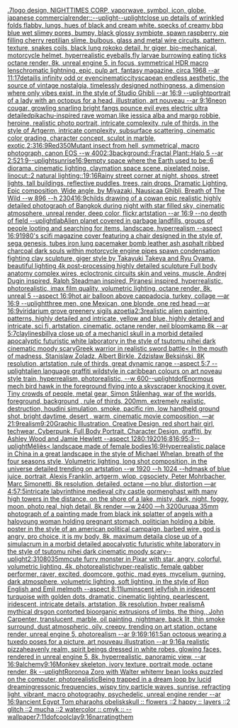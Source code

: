 [.7](https://www.ebank.nz/aiartgenerator?category=.7)[logo design, NIGHTTIMES CORP, vaporwave, symbol, icon, globe, japanese commercial](https://www.ebank.nz/aiartgenerator?category=logo%2520design%2C%2520NIGHTTIMES%2520CORP%2C%2520vaporwave%2C%2520symbol%2C%2520icon%2C%2520globe%2C%2520japanese%2520commercial)[render::](https://www.ebank.nz/aiartgenerator?category=render%3A%3A)[--uplight](https://www.ebank.nz/aiartgenerator?category=--uplight)[--uplight](https://www.ebank.nz/aiartgenerator?category=--uplight)[close up details of wrinkled folds flabby, lungs, hues of black and cream white. specks of creamy bbq blue wet slimey pores, bumpy, black glossy symbiote, spawn raspberry, pie filling cherry reptilian slime, bulbous, glass and metal wire circuits,  pattern, texture, snakes coils, black lung rokoko detail, hr giger, bio-mechanical, motorcycle helmet, hyperrealistic eyeballs,fly larvae burrowing eating ticks octane render, 8k, unreal engine 5, in focus, symmetrical HDR macro lens](https://www.ebank.nz/aiartgenerator?category=close%2520up%2520details%2520of%2520wrinkled%2520folds%2520flabby%2C%2520lungs%2C%2520hues%2520of%2520black%2520and%2520cream%2520white.%2520specks%2520of%2520creamy%2520bbq%2520blue%2520wet%2520slimey%2520pores%2C%2520bumpy%2C%2520black%2520glossy%2520symbiote%2C%2520spawn%2520raspberry%2C%2520pie%2520filling%2520cherry%2520reptilian%2520slime%2C%2520bulbous%2C%2520glass%2520and%2520metal%2520wire%2520circuits%2C%2520%2520pattern%2C%2520texture%2C%2520snakes%2520coils%2C%2520black%2520lung%2520rokoko%2520detail%2C%2520hr%2520giger%2C%2520bio-mechanical%2C%2520motorcycle%2520helmet%2C%2520hyperrealistic%2520eyeballs%2Cfly%2520larvae%2520burrowing%2520eating%2520ticks%2520octane%2520render%2C%25208k%2C%2520unreal%2520engine%25205%2C%2520in%2520focus%2C%2520symmetrical%2520HDR%2520macro%2520lens)[chromatic lightning, epic, pulp art, fantasy magazine, circa 1968 --ar 11:17](https://www.ebank.nz/aiartgenerator?category=chromatic%2520lightning%2C%2520epic%2C%2520pulp%2520art%2C%2520fantasy%2520magazine%2C%2520circa%25201968%2520--ar%252011%3A17)[detail](https://www.ebank.nz/aiartgenerator?category=detail)[is infinity odd or even](https://www.ebank.nz/aiartgenerator?category=is%2520infinity%2520odd%2520or%2520even)[cinematic](https://www.ebank.nz/aiartgenerator?category=cinematic)[cityscape](https://www.ebank.nz/aiartgenerator?category=cityscape)[an endless aesthetic, the source of vintage nostalgia, timelessly designed nothingness, a dimension where only vibes exist, in the style of Studio Ghibli --ar 16:9 --uplight](https://www.ebank.nz/aiartgenerator?category=an%2520endless%2520aesthetic%2C%2520the%2520source%2520of%2520vintage%2520nostalgia%2C%2520timelessly%2520designed%2520nothingness%2C%2520a%2520dimension%2520where%2520only%2520vibes%2520exist%2C%2520in%2520the%2520style%2520of%2520Studio%2520Ghibli%2520--ar%252016%3A9%2520--uplight)[portrait of a lady with an octopus for a head, illustration, art nouveau --ar 9:16](https://www.ebank.nz/aiartgenerator?category=portrait%2520of%2520a%2520lady%2520with%2520an%2520octopus%2520for%2520a%2520head%2C%2520illustration%2C%2520art%2520nouveau%2520--ar%25209%3A16)[neon cougar, growling snarling bright fangs pounce evil eyes electric ultra detailed](https://www.ebank.nz/aiartgenerator?category=neon%2520cougar%2C%2520growling%2520snarling%2520bright%2520fangs%2520pounce%2520evil%2520eyes%2520electric%2520ultra%2520detailed)[pikachu-inspired rave woman,like jessica alba and margo robbie, heroine, realistic photo portrait, intricate complexity, rule of thirds, in the style of Artgerm, intricate complexity, subsurface scattering, cinematic color grading, character concept, sculpt in marble, exotic,](https://www.ebank.nz/aiartgenerator?category=pikachu-inspired%2520rave%2520woman%2Clike%2520jessica%2520alba%2520and%2520margo%2520robbie%2C%2520heroine%2C%2520realistic%2520photo%2520portrait%2C%2520intricate%2520complexity%2C%2520rule%2520of%2520thirds%2C%2520in%2520the%2520style%2520of%2520Artgerm%2C%2520intricate%2520complexity%2C%2520subsurface%2520scattering%2C%2520cinematic%2520color%2520grading%2C%2520character%2520concept%2C%2520sculpt%2520in%2520marble%2C%2520exotic%2C)[2:3](https://www.ebank.nz/aiartgenerator?category=2%3A3)[16:9](https://www.ebank.nz/aiartgenerator?category=16%3A9)[Red](https://www.ebank.nz/aiartgenerator?category=Red)[350](https://www.ebank.nz/aiartgenerator?category=350)[Mutant insect from hell, symmetrical, macro photograph, canon EOS --w 400](https://www.ebank.nz/aiartgenerator?category=Mutant%2520insect%2520from%2520hell%2C%2520symmetrical%2C%2520macro%2520photograph%2C%2520canon%2520EOS%2520--w%2520400)[2:3](https://www.ebank.nz/aiartgenerator?category=2%3A3)[background::](https://www.ebank.nz/aiartgenerator?category=background%3A%3A)[Fractal Plant::Halo 5 --ar 2:5](https://www.ebank.nz/aiartgenerator?category=Fractal%2520Plant%3A%3AHalo%25205%2520--ar%25202%3A5)[21:9](https://www.ebank.nz/aiartgenerator?category=21%3A9)[--uplight](https://www.ebank.nz/aiartgenerator?category=--uplight)[sunrise](https://www.ebank.nz/aiartgenerator?category=sunrise)[16:9](https://www.ebank.nz/aiartgenerator?category=16%3A9)[empty space where the Earth used to be::6 diorama, cinematic lighting, claymation space scene, pixelated noise, linocut::2 natural lighting::1](https://www.ebank.nz/aiartgenerator?category=empty%2520space%2520where%2520the%2520Earth%2520used%2520to%2520be%3A%3A6%2520diorama%2C%2520cinematic%2520lighting%2C%2520claymation%2520space%2520scene%2C%2520pixelated%2520noise%2C%2520linocut%3A%3A2%2520natural%2520lighting%3A%3A1)[9:16](https://www.ebank.nz/aiartgenerator?category=9%3A16)[Rainy street corner at night, shops, street lights, tall buildings, reflective puddles, trees, rain drops, Dramatic Lighting, Epic composition, Wide angle, by Miyazaki, Nausicaa Ghibli, Breath of The Wild --w 896 --h 2304](https://www.ebank.nz/aiartgenerator?category=Rainy%2520street%2520corner%2520at%2520night%2C%2520shops%2C%2520street%2520lights%2C%2520tall%2520buildings%2C%2520reflective%2520puddles%2C%2520trees%2C%2520rain%2520drops%2C%2520Dramatic%2520Lighting%2C%2520Epic%2520composition%2C%2520Wide%2520angle%2C%2520by%2520Miyazaki%2C%2520Nausicaa%2520Ghibli%2C%2520Breath%2520of%2520The%2520Wild%2520--w%2520896%2520--h%25202304)[16:9](https://www.ebank.nz/aiartgenerator?category=16%3A9)[childs drawing of a cow](https://www.ebank.nz/aiartgenerator?category=childs%2520drawing%2520of%2520a%2520cow)[an epic realistic highly detailed photograph of Bangkok during night with star filled sky, cinematic atmosphere, unreal render, deep color, flickr,artstation --ar 16:9 --no depth of field --uplight](https://www.ebank.nz/aiartgenerator?category=an%2520epic%2520realistic%2520highly%2520detailed%2520photograph%2520of%2520Bangkok%2520during%2520night%2520with%2520star%2520filled%2520sky%2C%2520cinematic%2520atmosphere%2C%2520unreal%2520render%2C%2520deep%2520color%2C%2520flickr%2Cartstation%2520--ar%252016%3A9%2520--no%2520depth%2520of%2520field%2520--uplight)[lab](https://www.ebank.nz/aiartgenerator?category=lab)[Alien planet covered in garbage landfills, groups of people looting and searching for items, landscape, hyperrealism --aspect 16:9](https://www.ebank.nz/aiartgenerator?category=Alien%2520planet%2520covered%2520in%2520garbage%2520landfills%2C%2520groups%2520of%2520people%2520looting%2520and%2520searching%2520for%2520items%2C%2520landscape%2C%2520hyperrealism%2520--aspect%252016%3A9)[](https://www.ebank.nz/aiartgenerator?category=)[1980's scifi magazine cover featuring a chair designed in the style of, sega genesis, tubes iron lung pacemaker bomb leather ash asphalt ribbed charcoal dark souls within motorcycle engine pipes spawn condensation fighting clay sculpture, giger style by Takayuki Takeya and Ryu Oyama, beautiful lighting 4k post-processing highly detailed sculpture Full body anatomy complex,wires, ecloctronic circuits skin and veins, muscle, Andrej Dugin inspired, Ralph Steadman inspired, Piranesi inspired, hyperrealistic, photorealistic, imax film quality, volumetric lighting, octane render, 8k, unreal 5 --aspect 16:9](https://www.ebank.nz/aiartgenerator?category=1980%27s%2520scifi%2520magazine%2520cover%2520featuring%2520a%2520chair%2520designed%2520in%2520the%2520style%2520of%2C%2520sega%2520genesis%2C%2520tubes%2520iron%2520lung%2520pacemaker%2520bomb%2520leather%2520ash%2520asphalt%2520ribbed%2520charcoal%2520dark%2520souls%2520within%2520motorcycle%2520engine%2520pipes%2520spawn%2520condensation%2520fighting%2520clay%2520sculpture%2C%2520giger%2520style%2520by%2520Takayuki%2520Takeya%2520and%2520Ryu%2520Oyama%2C%2520beautiful%2520lighting%25204k%2520post-processing%2520highly%2520detailed%2520sculpture%2520Full%2520body%2520anatomy%2520complex%2Cwires%2C%2520ecloctronic%2520circuits%2520skin%2520and%2520veins%2C%2520muscle%2C%2520Andrej%2520Dugin%2520inspired%2C%2520Ralph%2520Steadman%2520inspired%2C%2520Piranesi%2520inspired%2C%2520hyperrealistic%2C%2520photorealistic%2C%2520imax%2520film%2520quality%2C%2520volumetric%2520lighting%2C%2520octane%2520render%2C%25208k%2C%2520unreal%25205%2520--aspect%252016%3A9)[hot air balloon above cappadocia, turkey, collage —ar 16:9 --uplight](https://www.ebank.nz/aiartgenerator?category=hot%2520air%2520balloon%2520above%2520cappadocia%2C%2520turkey%2C%2520collage%2520%E2%80%94ar%252016%3A9%2520--uplight)[three men, one Mexican, one blonde, one red head —ar 16:9](https://www.ebank.nz/aiartgenerator?category=three%2520men%2C%2520one%2520Mexican%2C%2520one%2520blonde%2C%2520one%2520red%2520head%2520%E2%80%94ar%252016%3A9)[viridarium grove greenery sigils azoetia](https://www.ebank.nz/aiartgenerator?category=viridarium%2520grove%2520greenery%2520sigils%2520azoetia)[2:3](https://www.ebank.nz/aiartgenerator?category=2%3A3)[realistic alien painting, patterns, highly detailed and intricate, yellow and blue, highly detailed and intricate, sci fi, artstation, cinematic, octane render, neil bloomkamp 8k --ar 5:7](https://www.ebank.nz/aiartgenerator?category=realistic%2520alien%2520painting%2C%2520patterns%2C%2520highly%2520detailed%2520and%2520intricate%2C%2520yellow%2520and%2520blue%2C%2520highly%2520detailed%2520and%2520intricate%2C%2520sci%2520fi%2C%2520artstation%2C%2520cinematic%2C%2520octane%2520render%2C%2520neil%2520bloomkamp%25208k%2520--ar%25205%3A7)[clay](https://www.ebank.nz/aiartgenerator?category=clay)[lines](https://www.ebank.nz/aiartgenerator?category=lines)[billy](https://www.ebank.nz/aiartgenerator?category=billy)[a close up of a mechanicl skull in a morbid detailed apocalyptic futuristic white laboratory in the style of tsutomu nihei dark cinematic moody scary](https://www.ebank.nz/aiartgenerator?category=a%2520close%2520up%2520of%2520a%2520mechanicl%2520skull%2520in%2520a%2520morbid%2520detailed%2520apocalyptic%2520futuristic%2520white%2520laboratory%2520in%2520the%2520style%2520of%2520tsutomu%2520nihei%2520dark%2520cinematic%2520moody%2520scary)[Greek warrior in realistic sword battle](https://www.ebank.nz/aiartgenerator?category=Greek%2520warrior%2520in%2520realistic%2520sword%2520battle)[< In the mouth of madness, Stanislaw Zoladz, Albert Birkle, Zdzisław Beksiński, 8K resolution, artstation, rule of thirds, great dynamic range --aspect 5:7 --uplight](https://www.ebank.nz/aiartgenerator?category=%3C%2520In%2520the%2520mouth%2520of%2520madness%2C%2520Stanislaw%2520Zoladz%2C%2520Albert%2520Birkle%2C%2520Zdzis%C5%82aw%2520Beksi%C5%84ski%2C%25208K%2520resolution%2C%2520artstation%2C%2520rule%2520of%2520thirds%2C%2520great%2520dynamic%2520range%2520--aspect%25205%3A7%2520--uplight)[alien language graffiti wildstyle in caribbean colours on art noveau style train, hyperrealism, photorealistic, --w 600](https://www.ebank.nz/aiartgenerator?category=alien%2520language%2520graffiti%2520wildstyle%2520in%2520caribbean%2520colours%2520on%2520art%2520noveau%2520style%2520train%2C%2520hyperrealism%2C%2520photorealistic%2C%2520--w%2520600)[--uplight](https://www.ebank.nz/aiartgenerator?category=--uplight)[dof](https://www.ebank.nz/aiartgenerator?category=dof)[Enormous mech bird hawk in the foreground flying into a skyscraper knocking it over. Tiny crowds of people, metal gear, Simon Stålenhag, war of the worlds, foreground, background , rule of thirds, 200mm, extremely realistic, destruction, houdini simulation, smoke, pacific rim, low handheld ground shot,  bright daytime, desert , warm, cinematic movie composition, —ar 21:9](https://www.ebank.nz/aiartgenerator?category=Enormous%2520mech%2520bird%2520hawk%2520in%2520the%2520foreground%2520flying%2520into%2520a%2520skyscraper%2520knocking%2520it%2520over.%2520Tiny%2520crowds%2520of%2520people%2C%2520metal%2520gear%2C%2520Simon%2520St%C3%A5lenhag%2C%2520war%2520of%2520the%2520worlds%2C%2520foreground%2C%2520background%2520%2C%2520rule%2520of%2520thirds%2C%2520200mm%2C%2520extremely%2520realistic%2C%2520destruction%2C%2520houdini%2520simulation%2C%2520smoke%2C%2520pacific%2520rim%2C%2520low%2520handheld%2520ground%2520shot%2C%2520%2520bright%2520daytime%2C%2520desert%2520%2C%2520warm%2C%2520cinematic%2520movie%2520composition%2C%2520%E2%80%94ar%252021%3A9)[realism](https://www.ebank.nz/aiartgenerator?category=realism)[9:20](https://www.ebank.nz/aiartgenerator?category=9%3A20)[Graphic Illustration, Creative Design, red short hair girl, techwear, Cyberpunk, Full Body Portrait, Character Design, graffiti, by Ashley Wood and Jamie Hewlett --aspect 1280:1920](https://www.ebank.nz/aiartgenerator?category=Graphic%2520Illustration%2C%2520Creative%2520Design%2C%2520red%2520short%2520hair%2520girl%2C%2520techwear%2C%2520Cyberpunk%2C%2520Full%2520Body%2520Portrait%2C%2520Character%2520Design%2C%2520graffiti%2C%2520by%2520Ashley%2520Wood%2520and%2520Jamie%2520Hewlett%2520--aspect%25201280%3A1920)[16:8](https://www.ebank.nz/aiartgenerator?category=16%3A8)[16:9](https://www.ebank.nz/aiartgenerator?category=16%3A9)[5:3](https://www.ebank.nz/aiartgenerator?category=5%3A3)[--uplight](https://www.ebank.nz/aiartgenerator?category=--uplight)[Méliès](https://www.ebank.nz/aiartgenerator?category=M%C3%A9li%C3%A8s)[< landscape made of female bodies](https://www.ebank.nz/aiartgenerator?category=%3C%2520landscape%2520made%2520of%2520female%2520bodies)[16:9](https://www.ebank.nz/aiartgenerator?category=16%3A9)[Hyperrealistic palace in China in a great landscape in the style of Michael Whelan, breath of the four seasons style, Volumetric lighting, long shot composition, in the universe detailed trending on artstation --w 1920 --h 1024 --hd](https://www.ebank.nz/aiartgenerator?category=Hyperrealistic%2520palace%2520in%2520China%2520in%2520a%2520great%2520landscape%2520in%2520the%2520style%2520of%2520Michael%2520Whelan%2C%2520breath%2520of%2520the%2520four%2520seasons%2520style%2C%2520Volumetric%2520lighting%2C%2520long%2520shot%2520composition%2C%2520in%2520the%2520universe%2520detailed%2520trending%2520on%2520artstation%2520--w%25201920%2520--h%25201024%2520--hd)[mask of blue juice, portrait, Alexis Franklin, artgerm, wlop, cgsociety, Peter Mohrbacher, Marc Simonetti, 8k resolution, detailed, octane —no blur, distortion —ar 4:5](https://www.ebank.nz/aiartgenerator?category=mask%2520of%2520blue%2520juice%2C%2520portrait%2C%2520Alexis%2520Franklin%2C%2520artgerm%2C%2520wlop%2C%2520cgsociety%2C%2520Peter%2520Mohrbacher%2C%2520Marc%2520Simonetti%2C%25208k%2520resolution%2C%2520detailed%2C%2520octane%2520%E2%80%94no%2520blur%2C%2520distortion%2520%E2%80%94ar%25204%3A5)[7:5](https://www.ebank.nz/aiartgenerator?category=7%3A5)[intricate labyrinthine medieval city castle gormenghast with many high towers in the distance, on the shore of a lake, misty, dark, night, foggy, moon, photo real, high detail, 8k render —w 2400 —h 3200](https://www.ebank.nz/aiartgenerator?category=intricate%2520labyrinthine%2520medieval%2520city%2520castle%2520gormenghast%2520with%2520many%2520high%2520towers%2520in%2520the%2520distance%2C%2520on%2520the%2520shore%2520of%2520a%2520lake%2C%2520misty%2C%2520dark%2C%2520night%2C%2520foggy%2C%2520moon%2C%2520photo%2520real%2C%2520high%2520detail%2C%25208k%2520render%2520%E2%80%94w%25202400%2520%E2%80%94h%25203200)[urua](https://www.ebank.nz/aiartgenerator?category=urua)[a 35mm photograph of a painting made from black ink splatter of angels with a halo](https://www.ebank.nz/aiartgenerator?category=a%252035mm%2520photograph%2520of%2520a%2520painting%2520made%2520from%2520black%2520ink%2520splatter%2520of%2520angels%2520with%2520a%2520halo)[young woman holding pregnant stomach, politician holding a bible, poster in the style of an american political campaign, barbed wire, god is angry, pro choice, it is my body, 8k, maximum detail](https://www.ebank.nz/aiartgenerator?category=young%2520woman%2520holding%2520pregnant%2520stomach%2C%2520politician%2520holding%2520a%2520bible%2C%2520poster%2520in%2520the%2520style%2520of%2520an%2520american%2520political%2520campaign%2C%2520barbed%2520wire%2C%2520god%2520is%2520angry%2C%2520pro%2520choice%2C%2520it%2520is%2520my%2520body%2C%25208k%2C%2520maximum%2520detail)[a close up of a simulacrum in a morbid detailed apocalyptic futuristic white laboratory in the style of tsutomu nihei dark cinematic moody scary](https://www.ebank.nz/aiartgenerator?category=a%2520close%2520up%2520of%2520a%2520simulacrum%2520in%2520a%2520morbid%2520detailed%2520apocalyptic%2520futuristic%2520white%2520laboratory%2520in%2520the%2520style%2520of%2520tsutomu%2520nihei%2520dark%2520cinematic%2520moody%2520scary)[--uplight](https://www.ebank.nz/aiartgenerator?category=--uplight)[2:3](https://www.ebank.nz/aiartgenerator?category=2%3A3)[1080](https://www.ebank.nz/aiartgenerator?category=1080)[35mm](https://www.ebank.nz/aiartgenerator?category=35mm)[cute furry monster in Pixar with star, angry, colorful, volumetric lighting, 4k, photorealistic](https://www.ebank.nz/aiartgenerator?category=cute%2520furry%2520monster%2520in%2520Pixar%2520with%2520star%2C%2520angry%2C%2520colorful%2C%2520volumetric%2520lighting%2C%25204k%2C%2520photorealistic)[hyper-realistic, female gabber performer, raver, excited, doomcore, gothic, mad eyes, mycelium, gurning, dark atmosphere, volumetric lighting, soft lighting, in the style of Ron English and Emil melmoth --aspect 8:11](https://www.ebank.nz/aiartgenerator?category=hyper-realistic%2C%2520female%2520gabber%2520performer%2C%2520raver%2C%2520excited%2C%2520doomcore%2C%2520gothic%2C%2520mad%2520eyes%2C%2520mycelium%2C%2520gurning%2C%2520dark%2520atmosphere%2C%2520volumetric%2520lighting%2C%2520soft%2520lighting%2C%2520in%2520the%2520style%2520of%2520Ron%2520English%2520and%2520Emil%2520melmoth%2520--aspect%25208%3A11)[luminscent jellyfish in iridescent turquoise with golden dots, dramatic, cinematic lighting, pearlescent, iridescent, intricate details,  artstation, 8k resolution, hyper realism](https://www.ebank.nz/aiartgenerator?category=luminscent%2520jellyfish%2520in%2520iridescent%2520turquoise%2520with%2520golden%2520dots%2C%2520dramatic%2C%2520cinematic%2520lighting%2C%2520pearlescent%2C%2520iridescent%2C%2520intricate%2520details%2C%2520%2520artstation%2C%25208k%2520resolution%2C%2520hyper%2520realism)[A mythical drsgon contorted bioorganic extrusions of limbs, the thing,, John Carpenter, translucent, marble, oil painting, nightmare, back lit, thin smoke surround, dust atmospheric, oily, creepy, trending on art station, octane render, unreal engine 5, photorealism --ar 9:16](https://www.ebank.nz/aiartgenerator?category=A%2520mythical%2520drsgon%2520contorted%2520bioorganic%2520extrusions%2520of%2520limbs%2C%2520the%2520thing%2C%2C%2520John%2520Carpenter%2C%2520translucent%2C%2520marble%2C%2520oil%2520painting%2C%2520nightmare%2C%2520back%2520lit%2C%2520thin%2520smoke%2520surround%2C%2520dust%2520atmospheric%2C%2520oily%2C%2520creepy%2C%2520trending%2520on%2520art%2520station%2C%2520octane%2520render%2C%2520unreal%2520engine%25205%2C%2520photorealism%2520--ar%25209%3A16)[9:16](https://www.ebank.nz/aiartgenerator?category=9%3A16)[1:5](https://www.ebank.nz/aiartgenerator?category=1%3A5)[an octopus wearing a tuxedo poses for a picture, art nouveau illustration --ar 9:16](https://www.ebank.nz/aiartgenerator?category=an%2520octopus%2520wearing%2520a%2520tuxedo%2520poses%2520for%2520a%2520picture%2C%2520art%2520nouveau%2520illustration%2520--ar%25209%3A16)[a realistic pizza](https://www.ebank.nz/aiartgenerator?category=a%2520realistic%2520pizza)[heavenly realm, spirit beings dressed in white robes, glowing faces, rendered in unreal engine 5, 8k, hyperrealistic, panoramic view, --ar 16:9](https://www.ebank.nz/aiartgenerator?category=heavenly%2520realm%2C%2520spirit%2520beings%2520dressed%2520in%2520white%2520robes%2C%2520glowing%2520faces%2C%2520rendered%2520in%2520unreal%2520engine%25205%2C%25208k%2C%2520hyperrealistic%2C%2520panoramic%2520view%2C%2520--ar%252016%3A9)[alchemy](https://www.ebank.nz/aiartgenerator?category=alchemy)[9:16](https://www.ebank.nz/aiartgenerator?category=9%3A16)[Monkey skeleton, ivory texture, portrait mode, octane render, 8k --uplight](https://www.ebank.nz/aiartgenerator?category=Monkey%2520skeleton%2C%2520ivory%2520texture%2C%2520portrait%2520mode%2C%2520octane%2520render%2C%25208k%2520--uplight)[Roronoa Zoro with Walter white](https://www.ebank.nz/aiartgenerator?category=Roronoa%2520Zoro%2520with%2520Walter%2520white)[mr bean looks puzzled on the computer, photorealistic](https://www.ebank.nz/aiartgenerator?category=mr%2520bean%2520looks%2520puzzled%2520on%2520the%2520computer%2C%2520photorealistic)[Being trapped in a dream loop by lucid dreaming](https://www.ebank.nz/aiartgenerator?category=Being%2520trapped%2520in%2520a%2520dream%2520loop%2520by%2520lucid%2520dreaming)[res](https://www.ebank.nz/aiartgenerator?category=res)[sonic frequencies, wispy tiny particle waves, sunrise, refracting light, vibrant, macro photography, psychedelic, unreal engine render --ar 16:9](https://www.ebank.nz/aiartgenerator?category=sonic%2520frequencies%2C%2520wispy%2520tiny%2520particle%2520waves%2C%2520sunrise%2C%2520refracting%2520light%2C%2520vibrant%2C%2520macro%2520photography%2C%2520psychedelic%2C%2520unreal%2520engine%2520render%2520--ar%252016%3A9)[ancient Egypt Tom pharaohs obelisk](https://www.ebank.nz/aiartgenerator?category=ancient%2520Egypt%2520Tom%2520pharaohs%2520obelisk)[skull :: flowers ::2 happy :: layers ::2 glitch ::2 mucha ::2 watercolor :: cmyk :: --wallpaper](https://www.ebank.nz/aiartgenerator?category=skull%2520%3A%3A%2520flowers%2520%3A%3A2%2520happy%2520%3A%3A%2520layers%2520%3A%3A2%2520glitch%2520%3A%3A2%2520mucha%2520%3A%3A2%2520watercolor%2520%3A%3A%2520cmyk%2520%3A%3A%2520--wallpaper)[7:11](https://www.ebank.nz/aiartgenerator?category=7%3A11)[dof](https://www.ebank.nz/aiartgenerator?category=dof)[cool](https://www.ebank.nz/aiartgenerator?category=cool)[clay](https://www.ebank.nz/aiartgenerator?category=clay)[9:16](https://www.ebank.nz/aiartgenerator?category=9%3A16)[narrating](https://www.ebank.nz/aiartgenerator?category=narrating)[them](https://www.ebank.nz/aiartgenerator?category=them)